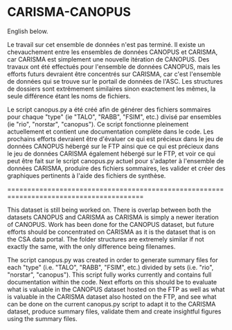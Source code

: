 # CARISMA-CANOPUS
English below.

Le travail sur cet ensemble de données n'est pas terminé. Il existe un chevauchement entre les ensembles de données CANOPUS et CARISMA, car CARISMA est simplement une nouvelle itération de CANOPUS.
Des travaux ont été effectués pour l'ensemble de données CANOPUS, mais les efforts futurs devraient être concentrés sur CARISMA, car c'est l'ensemble de données qui se trouve sur le portail de données de l'ASC. Les structures de dossiers sont extrêmement similaires sinon exactement les mêmes, la seule différence étant les noms de fichiers.

Le script canopus.py a été créé afin de générer des fichiers sommaires pour chaque "type" (ie "TALO", "RABB", "FSIM", etc.) divisé par ensembles (ie "rio", "norstar", "canopus"). Ce script fonctionne pleinement actuellement et contient une documentation complète dans le code. Les prochains efforts devraient être d'évaluer ce qui est précieux dans le jeu de données CANOPUS hébergé sur le FTP ainsi que ce qui est précieux dans le jeu de données CARISMA également hébergé sur le FTP, et voir ce qui peut être fait sur le script canopus.py actuel pour s'adapter à l'ensemble de données CARISMA, produire des fichiers sommaires, les valider et créer des graphiques pertinents à l'aide des fichiers de synthèse.

========================================================================================

This dataset is still being worked on. There is overlap between both the datasets CANOPUS and CARISMA as CARISMA is simply a newer iteration of CANOPUS.
Work has been done for the CANOPUS dataset, but future efforts should be concentrated on CARISMA as it is the dataset that is on the CSA data portal. The folder structures are extremely similar if not exactly the same, with the only difference being filenames.

The script canopus.py was created in order to generate summary files for each "type" (i.e. "TALO", "RABB", "FSIM", etc.) divided by sets (i.e. "rio", "norstar", "canopus"). This script fully works currently and contains full documentation within the code. Next efforts on this should be to evaluate what is valuable in the CANOPUS dataset hosted on the FTP as well as what is valuable in the CARISMA dataset also hosted on the FTP, and see what can be done on the current canopus.py script to adapt it to the CARISMA dataset, produce summary files, validate them and create insightful figures using the summary files.

